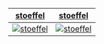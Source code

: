  [stoeffel](https://api.github.com/users/stoeffel) | [stoeffel](https://api.github.com/users/stoeffel) 
:--:|:--:
 [![stoeffel](https://avatars.githubusercontent.com/u/1217681?v=3&s=80)](https://api.github.com/users/stoeffel) | [![stoeffel](https://avatars.githubusercontent.com/u/1217681?v=3&s=80)](https://api.github.com/users/stoeffel) 